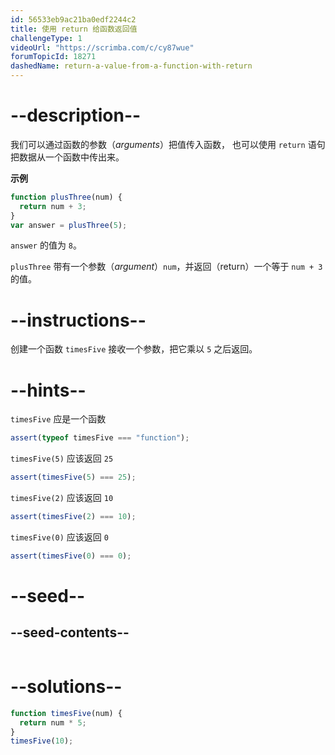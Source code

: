 ```yaml
---
id: 56533eb9ac21ba0edf2244c2
title: 使用 return 给函数返回值
challengeType: 1
videoUrl: "https://scrimba.com/c/cy87wue"
forumTopicId: 18271
dashedName: return-a-value-from-a-function-with-return
---
```


# --description--

我们可以通过函数的参数（<dfn>arguments</dfn>）把值传入函数， 也可以使用 `return` 语句把数据从一个函数中传出来。

**示例**

```js
function plusThree(num) {
  return num + 3;
}
var answer = plusThree(5);
```

`answer` 的值为 `8`。

`plusThree` 带有一个参数（<dfn>argument</dfn>）`num`，并返回（return）一个等于 `num + 3` 的值。

# --instructions--

创建一个函数 `timesFive` 接收一个参数，把它乘以 `5` 之后返回。

# --hints--

`timesFive` 应是一个函数

```js
assert(typeof timesFive === "function");
```

`timesFive(5)` 应该返回 `25`

```js
assert(timesFive(5) === 25);
```

`timesFive(2)` 应该返回 `10`

```js
assert(timesFive(2) === 10);
```

`timesFive(0)` 应该返回 `0`

```js
assert(timesFive(0) === 0);
```

# --seed--

## --seed-contents--

```js

```

# --solutions--

```js
function timesFive(num) {
  return num * 5;
}
timesFive(10);
```
